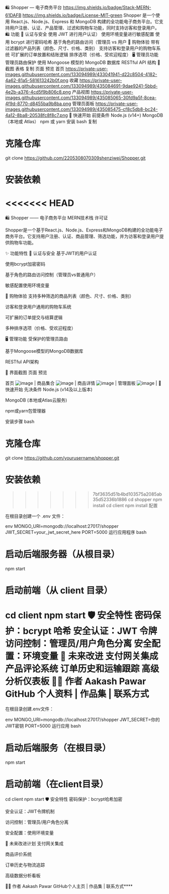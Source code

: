 
🛍️ Shopper — 电子商务平台
https://img.shields.io/badge/Stack-MERN-61DAFB
https://img.shields.io/badge/License-MIT-green
Shopper 是一个使用 React.js、Node.js、Express 和 MongoDB 构建的全功能电子商务平台。它支持用户注册、认证、产品管理、过滤和购物车功能，同时支持访客和登录用户。
🛍️ 功能
🔐 认证与安全
使用 JWT 进行用户认证）
使用环境变量进行敏感配置
使用 bcrypt 进行密码哈希
基于角色的路由访问（管理员 vs 用户
🛒 购物体验
带有过滤器的产品列表（颜色、尺寸、价格、类别）
支持访客和登录用户的购物车系统
可扩展的订单放置和结账逻辑
排序选项（价格、受欢迎程度）
🖥️ 管理员功能
管理员路由保护
使用 Mongoose 模型的 MongoDB 数据库
RESTful API 结构
📸 截图
表格
复制
页面	预览
首页	https://private-user-images.githubusercontent.com/133094989/433041941-d22c8504-4182-4a62-81a5-581613242b0f.png
收藏	https://private-user-images.githubusercontent.com/133094989/435084691-9dae9241-5bbd-4e2b-a376-4cd5f9b806c8.png
产品视图	https://private-user-images.githubusercontent.com/133094989/435085065-30fd9a5f-8cea-4f9d-8770-d8455ba9b8ba.png
管理员面板	https://private-user-images.githubusercontent.com/133094989/435085475-cf8c5db8-bc24-4a12-8ba8-20538fc8f8c7.png
🚀 快速开始
前提条件
Node.js (v14+)
MongoDB（本地或 Atlas）
npm 或 yarn
安装
bash
复制
# 克隆仓库
git clone https://github.com/2205308070309shenziwei/Shopper.git

# 安装依赖
<<<<<<< HEAD
=======

🛍️ Shopper —— 电子商务平台
MERN技术栈
许可证

Shopper是一个基于React.js、Node.js、Express和MongoDB构建的全功能电子商务平台。它支持用户注册、认证、商品管理、筛选功能，并为访客和登录用户提供购物车功能。

✨ 功能特性
🔐 认证与安全
基于JWT的用户认证

使用bcrypt加密密码

基于角色的路由访问控制（管理员vs普通用户）

敏感配置使用环境变量

🛒 购物体验
支持多种筛选的商品列表（颜色、尺寸、价格、类别）

访客和登录用户通用的购物车系统

可扩展的订单提交与结算逻辑

多种排序选项（价格、受欢迎程度）

🖥️ 管理功能
受保护的管理员路由

基于Mongoose模型的MongoDB数据库

RESTful API架构

📸 界面截图
页面	预览

首页	![image](https://github.com/user-attachments/assets/d22c8504-4182-4a62-81a5-581613242b0f) |
商品集合	![image](https://github.com/user-attachments/assets/9dae9241-5bbd-4e2b-a376-4cd5f9b806c8) |
商品详情	![image](https://github.com/user-attachments/assets/30fd9a5f-8cea-4f9d-8770-d8455ba9b8ba) |
管理面板	![image](https://github.com/user-attachments/assets/cf8c5db8-bc24-4a12-8ba8-20538fc8f8c7) |
🚀 快速开始
先决条件
Node.js (v14及以上版本)

MongoDB (本地或Atlas云服务)

npm或yarn包管理器

安装步骤
bash
# 克隆仓库
git clone https://github.com/yourusername/shopper.git

# 安装依赖
>>>>>>> 7bf3635d51b4bd103575a2085ab35d52336b1886
cd shopper
npm install
cd client
npm install
配置

在根目录创建一个 .env 文件：

env
MONGO_URI=mongodb://localhost:27017/shopper
JWT_SECRET=your_jwt_secret_here
PORT=5000
运行应用程序
bash
# 启动后端服务器（从根目录）
npm start

# 启动前端（从 client 目录）
cd client
npm start
🛡️ 安全特性
密码保护：bcrypt 哈希
安全认证：JWT 令牌
访问控制：管理员/用户角色分离
安全配置：环境变量
📌 未来改进
支付网关集成
产品评论系统
订单历史和运输跟踪
高级分析仪表板
👨‍💻 作者
Aakash Pawar
GitHub 个人资料 | 作品集 | 联系方式
=======
在根目录创建.env文件：

env
MONGO_URI=mongodb://localhost:27017/shopper
JWT_SECRET=你的JWT密钥
PORT=5000
运行应用
bash
# 启动后端服务（在根目录）
npm start

# 启动前端（在client目录）
cd client
npm start
🛡️ 安全特性
密码保护：bcrypt哈希加密

安全认证：JWT令牌机制

访问控制：管理员/用户角色分离

安全配置：使用环境变量

📌 未来改进计划
支付网关集成

商品评价系统

订单历史与物流追踪

高级数据分析看板

👨‍💻 作者
Aakash Pawar
GitHub个人主页 | 作品集 | 联系方式****

